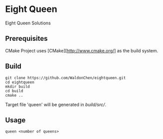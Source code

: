Eight Queen
============

Eight Queen Solutions

Prerequisites
-------------

CMake    Project uses [CMake][http://www.cmake.org/] as the build system.


Build
---------

```
git clone https://github.com/WaldonChen/eightqueen.git
cd eightqueen
mkdir build
cd build
cmake ..
```
Target file 'queen' will be generated in _build/src/_.

Usage
------

```
queen <number of queens>
```
